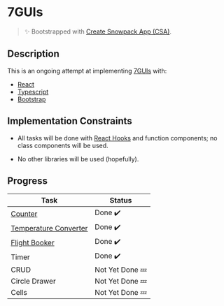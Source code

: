 # 7GUIs

> ✨ Bootstrapped with [Create Snowpack App (CSA)](https://github.com/snowpackjs/create-snowpack-app).

## Description

This is an ongoing attempt at implementing [7GUIs](https://eugenkiss.github.io/7guis/tasks/) with:

- [React](https://reactjs.org/)
- [Typescript](https://www.typescriptlang.org/)
- [Bootstrap](https://getbootstrap.com/)

## Implementation Constraints

- All tasks will be done with [React Hooks](https://reactjs.org/docs/hooks-reference.html) and function components; no class components will be used.

- No other libraries will be used (hopefully).

## Progress

| Task                                                                                               | Status          |
| -------------------------------------------------------------------------------------------------- | --------------- |
| [Counter](https://github.com/teclu/7guis/blob/master/src/guis/counter/index.tsx)                   | Done ✔️         |
| [Temperature Converter](https://github.com/teclu/7guis/tree/master/src/guis/temperature-converter) | Done ✔️         |
| [Flight Booker](https://github.com/teclu/7guis/blob/master/src/guis/flight-booker/index.tsx)       | Done ✔️         |
| Timer                                                                                              | Done ✔️         |
| CRUD                                                                                               | Not Yet Done 💤 |
| Circle Drawer                                                                                      | Not Yet Done 💤 |
| Cells                                                                                              | Not Yet Done 💤 |
